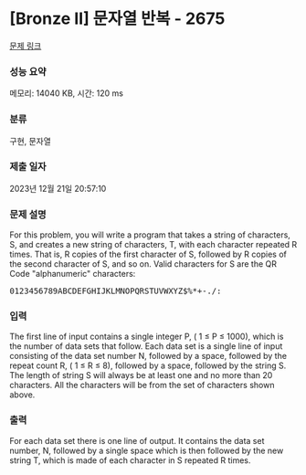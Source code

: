 # [Bronze II] 문자열 반복 - 2675 

[문제 링크](https://www.acmicpc.net/problem/2675) 

### 성능 요약

메모리: 14040 KB, 시간: 120 ms

### 분류

구현, 문자열

### 제출 일자

2023년 12월 21일 20:57:10

### 문제 설명

<p>For this problem, you will write a program that takes a string of characters, S, and creates a new string of characters, T, with each character repeated R times. That is, R copies of the first character of S, followed by R copies of the second character of S, and so on. Valid characters for S are the QR Code "alphanumeric" characters:</p>

<pre>0123456789ABCDEFGHIJKLMNOPQRSTUVWXYZ$%*+-./:</pre>

### 입력 

 <p>The first line of input contains a single integer P, ( 1 ≤ P ≤ 1000), which is the number of data sets that follow. Each data set is a single line of input consisting of the data set number N, followed by a space, followed by the repeat count R, ( 1 ≤ R ≤ 8), followed by a space, followed by the string S. The length of string S will always be at least one and no more than 20 characters. All the characters will be from the set of characters shown above.</p>

### 출력 

 <p>For each data set there is one line of output. It contains the data set number, N, followed by a single space which is then followed by the new string T, which is made of each character in S repeated R times.</p>


